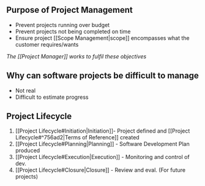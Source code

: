 
## Purpose of Project Management

- Prevent projects running over budget
- Prevent projects not being completed on time
- Ensure project [[Scope Management|scope]] encompasses what the customer requires/wants

*The [[Project Manager]] works to fulfil these objectives*

## Why can software projects be difficult to manage

- Not real
- Difficult to estimate progress

## Project Lifecycle

1. [[Project Lifecycle#Initiation|Initiation]]- Project defined and [[Project Lifecycle#^756ad2|Terms of Reference]] created
2. [[Project Lifecycle#Planning|Planning]] - Software Development Plan produced
3. [[Project Lifecycle#Execution|Execution]] - Monitoring and control of dev.
4. [[Project Lifecycle#Closure|Closure]] - Review and eval. (For future projects)